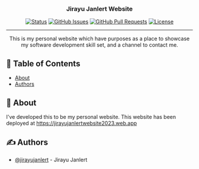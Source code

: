 <!-- <p align="center">
  <a href="" rel="noopener">
 <img width=200px height=200px src="https://i.imgur.com/6wj0hh6.jpg" alt="Project logo"></a>
</p> -->

<h3 align="center">Jirayu Janlert Website</h3>

<div align="center">

[![Status](https://img.shields.io/badge/status-active-success.svg)]()
[![GitHub Issues](https://img.shields.io/github/issues/jirayujanlert/The-Documentation-Compendium.svg)](https://github.com/jirayujanlert/The-Documentation-Compendium/issues)
[![GitHub Pull Requests](https://img.shields.io/github/issues-pr/jirayujanlert/The-Documentation-Compendium.svg)](https://github.com/jirayujanlert/The-Documentation-Compendium/pulls)
[![License](https://img.shields.io/badge/license-MIT-blue.svg)](/LICENSE)

</div>

---

<p align="center"> This is my personal website which have purposes as a place to showcase my software development skill set, and a channel to contact me.
    <br> 
</p>

## 📝 Table of Contents

- [About](#about)
- [Authors](#authors)

## 🧐 About <a name = "about"></a>

I've developed this to be my personal website. This website has been deployed at https://jirayujanlertwebsite2023.web.app


## ✍️ Authors <a name = "authors"></a>

- [@jirayujanlert](https://github.com/JirayuJanlert) - Jirayu Janlert


